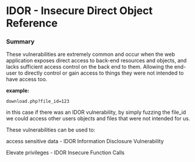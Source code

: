 # IDOR - Insecure Direct Object Reference

### Summary

These vulnerabilities are extremely common and occur when the web application exposes direct access to back-end resources and objects, and lacks sufficient access control on the back end to them. Allowing the end-user to directly control or gain access to things they were not intended to have access too.&#x20;

**example:**

```
download.php?file_id=123
```

in this case if there was an IDOR vulnerability, by simply fuzzing the file\_id we could access other users objects and files that were not intended for us.

These vulnerabilities can be used to:

access sensitive data - IDOR Information Disclosure Vulnerability&#x20;

Elevate privileges - IDOR Insecure Function Calls&#x20;
